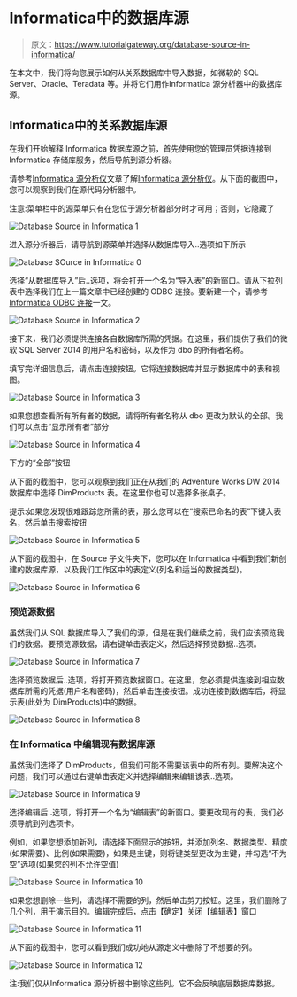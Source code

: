 # Informatica中的数据库源

> 原文：<https://www.tutorialgateway.org/database-source-in-informatica/>

在本文中，我们将向您展示如何从关系数据库中导入数据，如微软的 SQL Server、Oracle、Teradata 等。并将它们用作Informatica 源分析器中的数据库源。

## Informatica中的关系数据库源

在我们开始解释 Informatica 数据库源之前，首先使用您的管理员凭据连接到 Informatica 存储库服务，然后导航到源分析器。

请参考[Informatica 源分析仪](https://www.tutorialgateway.org/informatica-source-analyzer/)文章了解[Informatica 源分析仪](https://www.tutorialgateway.org/informatica/)。从下面的截图中，您可以观察到我们在源代码分析器中。

注意:菜单栏中的源菜单只有在您位于源分析器部分时才可用；否则，它隐藏了

![Database Source in Informatica 1](img/e76f112f3cc0f16ecd1f4e43ee73de25.png)

进入源分析器后，请导航到源菜单并选择从数据库导入..选项如下所示

![Database SOurce in Informatica 0](img/b9def71887ef074b8de49d991e769431.png)

选择“从数据库导入”后..选项，将会打开一个名为“导入表”的新窗口。请从下拉列表中选择我们在上一篇文章中已经创建的 ODBC 连接。要新建一个，请参考 [Informatica ODBC 连接](https://www.tutorialgateway.org/informatica-odbc-connection/)一文。

![Database Source in Informatica 2](img/a54e19df3254d4084632c6fea9848ce4.png)

接下来，我们必须提供连接各自数据库所需的凭据。在这里，我们提供了我们的微软 SQL Server 2014 的用户名和密码，以及作为 dbo 的所有者名称。

填写完详细信息后，请点击连接按钮。它将连接数据库并显示数据库中的表和视图。

![Database Source in Informatica 3](img/b4f1217bb25dd40b8f8a64e57e1c1612.png)

如果您想查看所有所有者的数据，请将所有者名称从 dbo 更改为默认的全部。我们可以点击“显示所有者”部分

![Database Source in Informatica 4](img/717a97f20485c88d5ac9a49745b34678.png)

下方的“全部”按钮

从下面的截图中，您可以观察到我们正在从我们的 Adventure Works DW 2014 数据库中选择 DimProducts 表。在这里你也可以选择多张桌子。

提示:如果您发现很难跟踪您所需的表，那么您可以在“搜索已命名的表”下键入表名，然后单击搜索按钮

![Database Source in Informatica 5](img/bb361b430f9511760ae2b3cc4564c812.png)

从下面的截图中，在 Source 子文件夹下，您可以在 Informatica 中看到我们新创建的数据库源，以及我们工作区中的表定义(列名和适当的数据类型)。

![Database Source in Informatica 6](img/5e3fd105eb8b7abad4f88c3033855a5d.png)

### 预览源数据

虽然我们从 SQL 数据库导入了我们的源，但是在我们继续之前，我们应该预览我们的数据。要预览源数据，请右键单击表定义，然后选择预览数据..选项。

![Database Source in Informatica 7](img/2e0436737b652af2bc9dab76a0d0f5af.png)

选择预览数据后..选项，将打开预览数据窗口。在这里，您必须提供连接到相应数据库所需的凭据(用户名和密码)，然后单击连接按钮。成功连接到数据库后，将显示表(此处为 DimProducts)中的数据。

![Database Source in Informatica 8](img/c72dce6235e46f6c2df0136c376efdd8.png)

### 在 Informatica 中编辑现有数据库源

虽然我们选择了 DimProducts，但我们可能不需要该表中的所有列。要解决这个问题，我们可以通过右键单击表定义并选择编辑来编辑该表..选项。

![Database Source in Informatica 9](img/c0f4580ac8edbf723220544ea1a19f6a.png)

选择编辑后..选项，将打开一个名为“编辑表”的新窗口。要更改现有的表，我们必须导航到列选项卡。

例如，如果您想添加新列，请选择下面显示的按钮，并添加列名、数据类型、精度(如果需要)、比例(如果需要)，如果是主键，则将键类型更改为主键，并勾选“不为空”选项(如果您的列不允许空值)

![Database Source in Informatica 10](img/a20f9b5c6d24274b60cc6ed8485a471a.png)

如果您想删除一些列，请选择不需要的列，然后单击剪刀按钮。这里，我们删除了几个列，用于演示目的。编辑完成后，点击【确定】关闭【编辑表】窗口

![Database Source in Informatica 11](img/18992c64c795e574f23702f69c69cbcf.png)

从下面的截图中，您可以看到我们成功地从源定义中删除了不想要的列。

![Database Source in Informatica 12](img/aecf73b9d1711121e252a95e00ce4708.png)

注:我们仅从Informatica 源分析器中删除这些列。它不会反映底层数据库数据。